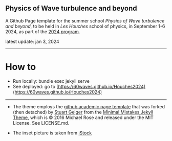 ## Physics of Wave turbulence and beyond

A Github Page template for the summer school *Physics of Wave turbulence and beyond*, to be held in  *Les Houches* school of physics,  in September 1-6 2024, as part of the [2024 program](https://www.houches-school-physics.com/program/program-2024/program-2024-1305255.kjsp).

latest update: jan 3, 2024

---

# How to

- Run locally: bundle exec jekyll serve
- See deployed: go to [https://60waves.github.io/Houches2024](https://60waves.github.io/Houches2024)

---
- The theme employs the [github academic page template](https://academicpages.github.io/) that was forked (then detached) by [Stuart Geiger](https://github.com/staeiou) from the [Minimal Mistakes Jekyll Theme](https://mmistakes.github.io/minimal-mistakes/), which is © 2016 Michael Rose and released under the MIT License. See LICENSE.md.

- The  inset picture is taken from [iStock](https://www.istockphoto.com/fr/photo/un-homme-seul-dans-une-combinaison-pagaie-sur-une-planche-de-surf-en-bois-faite-%C3%A0-la-gm1278616799-377502232)